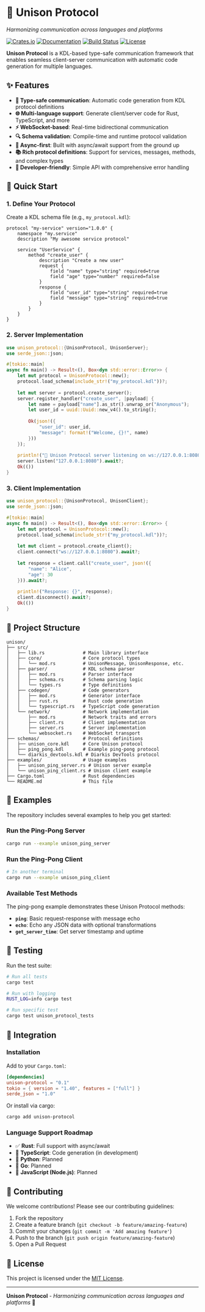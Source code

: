 # 🎵 Unison Protocol

*Harmonizing communication across languages and platforms*

[![Crates.io](https://img.shields.io/crates/v/unison-protocol.svg)](https://crates.io/crates/unison-protocol)
[![Documentation](https://docs.rs/unison-protocol/badge.svg)](https://docs.rs/unison-protocol)
[![Build Status](https://github.com/chronista-club/unison-protocol/workflows/CI/badge.svg)](https://github.com/chronista-club/unison-protocol/actions)
[![License](https://img.shields.io/badge/license-MIT-blue.svg)](LICENSE)

**Unison Protocol** is a KDL-based type-safe communication framework that enables seamless client-server communication with automatic code generation for multiple languages.

## ✨ Features

- **🎯 Type-safe communication**: Automatic code generation from KDL protocol definitions
- **🌐 Multi-language support**: Generate client/server code for Rust, TypeScript, and more
- **⚡ WebSocket-based**: Real-time bidirectional communication
- **🔍 Schema validation**: Compile-time and runtime protocol validation
- **🚀 Async-first**: Built with async/await support from the ground up
- **📚 Rich protocol definitions**: Support for services, messages, methods, and complex types
- **🔧 Developer-friendly**: Simple API with comprehensive error handling

## 🚀 Quick Start

### 1. Define Your Protocol

Create a KDL schema file (e.g., `my_protocol.kdl`):

```kdl
protocol "my-service" version="1.0.0" {
    namespace "my.service"
    description "My awesome service protocol"
    
    service "UserService" {
        method "create_user" {
            description "Create a new user"
            request {
                field "name" type="string" required=true
                field "age" type="number" required=false
            }
            response {
                field "user_id" type="string" required=true
                field "message" type="string" required=true
            }
        }
    }
}
```

### 2. Server Implementation

```rust
use unison_protocol::{UnisonProtocol, UnisonServer};
use serde_json::json;

#[tokio::main]
async fn main() -> Result<(), Box<dyn std::error::Error>> {
    let mut protocol = UnisonProtocol::new();
    protocol.load_schema(include_str!("my_protocol.kdl"))?;
    
    let mut server = protocol.create_server();
    server.register_handler("create_user", |payload| {
        let name = payload["name"].as_str().unwrap_or("Anonymous");
        let user_id = uuid::Uuid::new_v4().to_string();
        
        Ok(json!({
            "user_id": user_id,
            "message": format!("Welcome, {}!", name)
        }))
    });
    
    println!("🎵 Unison Protocol server listening on ws://127.0.0.1:8080");
    server.listen("127.0.0.1:8080").await?;
    Ok(())
}
```

### 3. Client Implementation

```rust
use unison_protocol::{UnisonProtocol, UnisonClient};
use serde_json::json;

#[tokio::main]
async fn main() -> Result<(), Box<dyn std::error::Error>> {
    let mut protocol = UnisonProtocol::new();
    protocol.load_schema(include_str!("my_protocol.kdl"))?;
    
    let mut client = protocol.create_client();
    client.connect("ws://127.0.0.1:8080").await?;
    
    let response = client.call("create_user", json!({
        "name": "Alice",
        "age": 30
    })).await?;
    
    println!("Response: {}", response);
    client.disconnect().await?;
    Ok(())
}
```

## 📂 Project Structure

```
unison/
├── src/
│   ├── lib.rs              # Main library interface
│   ├── core/               # Core protocol types
│   │   └── mod.rs          # UnisonMessage, UnisonResponse, etc.
│   ├── parser/             # KDL schema parser
│   │   ├── mod.rs          # Parser interface
│   │   ├── schema.rs       # Schema parsing logic
│   │   └── types.rs        # Type definitions
│   ├── codegen/            # Code generators
│   │   ├── mod.rs          # Generator interface
│   │   ├── rust.rs         # Rust code generation
│   │   └── typescript.rs   # TypeScript code generation
│   └── network/            # Network implementation
│       ├── mod.rs          # Network traits and errors
│       ├── client.rs       # Client implementation
│       ├── server.rs       # Server implementation
│       └── websocket.rs    # WebSocket transport
├── schemas/                # Protocol definitions
│   ├── unison_core.kdl     # Core Unison protocol
│   ├── ping_pong.kdl       # Example ping-pong protocol
│   └── diarkis_devtools.kdl # Diarkis DevTools protocol
├── examples/               # Usage examples
│   ├── unison_ping_server.rs # Unison server example
│   └── unison_ping_client.rs # Unison client example
├── Cargo.toml              # Rust dependencies
└── README.md               # This file
```

## 🔧 Examples

The repository includes several examples to help you get started:

### Run the Ping-Pong Server
```bash
cargo run --example unison_ping_server
```

### Run the Ping-Pong Client
```bash
# In another terminal
cargo run --example unison_ping_client
```

### Available Test Methods

The ping-pong example demonstrates these Unison Protocol methods:

- **`ping`**: Basic request-response with message echo
- **`echo`**: Echo any JSON data with optional transformations
- **`get_server_time`**: Get server timestamp and uptime

## 🧠 Testing

Run the test suite:

```bash
# Run all tests
cargo test

# Run with logging
RUST_LOG=info cargo test

# Run specific test
cargo test unison_protocol_tests
```

## 🔌 Integration

### Installation

Add to your `Cargo.toml`:

```toml
[dependencies]
unison-protocol = "0.1"
tokio = { version = "1.40", features = ["full"] }
serde_json = "1.0"
```

Or install via cargo:

```bash
cargo add unison-protocol
```

### Language Support Roadmap

- ✅ **Rust**: Full support with async/await
- 🚧 **TypeScript**: Code generation (in development)
- 📅 **Python**: Planned
- 📅 **Go**: Planned  
- 📅 **JavaScript (Node.js)**: Planned

## 🤝 Contributing

We welcome contributions! Please see our contributing guidelines:

1. Fork the repository
2. Create a feature branch (`git checkout -b feature/amazing-feature`)
3. Commit your changes (`git commit -m 'Add amazing feature'`)
4. Push to the branch (`git push origin feature/amazing-feature`)
5. Open a Pull Request

## 📄 License

This project is licensed under the [MIT License](LICENSE).

---

**Unison Protocol** - *Harmonizing communication across languages and platforms* 🎵